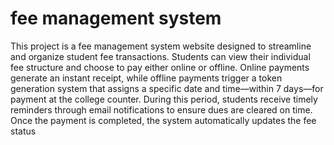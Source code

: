 # fee management system

This project is a fee management system website designed to streamline and organize student fee transactions. Students can view their individual fee structure and choose to pay either online or offline. Online payments generate an instant receipt, while offline payments trigger a token generation system that assigns a specific date and time—within 7 days—for payment at the college counter. During this period, students receive timely reminders through email notifications to ensure dues are cleared on time. Once the payment is completed, the system automatically updates the fee status

